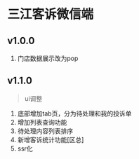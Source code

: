 # 三江客诉微信端
## v1.0.0
1. 门店数据展示改为pop
## v1.1.0
> ui调整
1. 底部增加tab页，分为待处理和我的投诉单
2. 增加列表查询功能
3. 待处理内容列表排序
4. 新增客诉统计功能[区总]
5. ssr化
